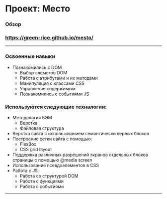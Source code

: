 # Проект: Место

### Обзор

### https://green-rice.github.io/mesto/

***

### Освоенные навыки

* Познакомились с DOM
  * Выбор элеметов DOM
  * Работа с атрибутами и их методами
  * Манипуляция с классами CSS
  * Управление содержимым
  * Познакомились с событиями JS


### Используются следующие техналогии:

* Методология БЭМ
    * Верстка
    * Файловая структура
* Верстка сайта с использованием семантически верных блоков
* Построение сетки сайта с помощью:
    * FlexBox
    * CSS grid layout
* Поддержка различных разрешений экранов отдельных блоков страницы с помощью @media screen
* Использование псевдоэлементов в CSS
* Работа с JS
    * Работа со структурой DOM
    * Работа с функциями
    * Работа с событиями

***
